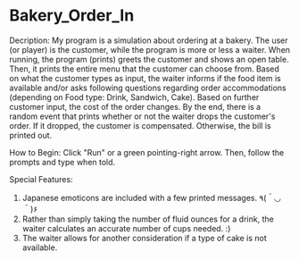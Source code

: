 # Bakery_Order_In
Decription: 
My program is a simulation about ordering at a bakery. The user (or player) is
the customer, while the program is more or less a waiter. When running, the
program (prints) greets the customer and shows an open table. Then, it prints the
entire menu that the customer can choose from. Based on what the customer types as
input, the waiter informs if the food item is available and/or asks following questions 
regarding order accommodations (depending on Food type: Drink, Sandwich, Cake). Based on
further customer input, the cost of the order changes. By the end, there is a random 
event that prints whether or not the waiter drops the customer's order. If it dropped, 
the customer is compensated. Otherwise, the bill is printed out.

How to Begin:
Click "Run" or a green pointing-right arrow. 
Then, follow the prompts and type when told.

Special Features:
1. Japanese emoticons are included with a few printed messages. ٩(＾◡＾)۶
2. Rather than simply taking the number of fluid ounces for a drink,
the waiter calculates an accurate number of cups needed. :)
3. The waiter allows for another consideration if a type of cake is not available.
